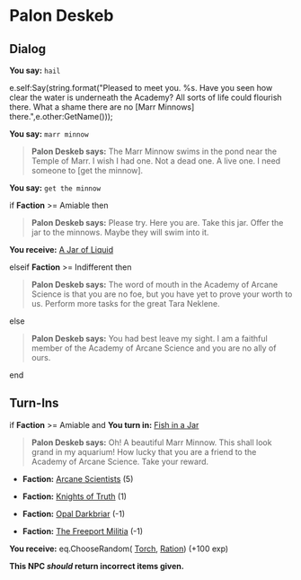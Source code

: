 # Palon Deskeb
## Dialog

**You say:** `hail`



e.self:Say(string.format("Pleased to meet you. %s. Have you seen how clear the water is underneath the Academy? All sorts of life could flourish there. What a shame there are no [Marr Minnows] there.",e.other:GetName()));

**You say:** `marr minnow`



>**Palon Deskeb says:** The Marr Minnow swims in the pond near the Temple of Marr. I wish I had one. Not a dead one. A live one. I need someone to [get the minnow].

**You say:** `get the minnow`



if **Faction** >= Amiable then



>**Palon Deskeb says:** Please try. Here you are. Take this jar. Offer the jar to the minnows. Maybe they will swim into it.



**You receive:**  [A Jar of Liquid](/item/13861)


elseif **Faction** >= Indifferent then



>**Palon Deskeb says:** The word of mouth in the Academy of Arcane Science is that you are no foe, but you have yet to prove your worth to us. Perform more tasks for the great Tara Neklene.


else



>**Palon Deskeb says:** You had best leave my sight. I am a faithful member of the Academy of Arcane Science and you are no ally of ours.

end

## Turn-Ins




if **Faction** >= Amiable and  **You turn in:** [Fish in a Jar](/item/13862)


>**Palon Deskeb says:** Oh! A beautiful Marr Minnow. This shall look grand in my aquarium! How lucky that you are a friend to the Academy of Arcane Science. Take your reward.


* __Faction:__ [Arcane Scientists](/faction/220) (5)


* __Faction:__ [Knights of Truth](/faction/281) (1)


* __Faction:__ [Opal Darkbriar](/faction/296) (-1)


* __Faction:__ [The Freeport Militia](/faction/330) (-1)


 **You receive:** eq.ChooseRandom( [Torch](/item/13002), [Ration](/item/13007)) (+100 exp)

**This NPC *should* return incorrect items given.**


